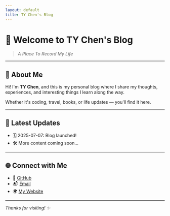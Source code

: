 ```yaml
---
layout: default
title: TY Chen's Blog
---
```


# 👋 Welcome to TY Chen's Blog

> *A Place To Record My Life*

---

## 📝 About Me

Hi! I'm **TY Chen**, and this is my personal blog where I share my thoughts, experiences, and interesting things I learn along the way.

Whether it's coding, travel, books, or life updates — you'll find it here.

---

## 📌 Latest Updates

- 🗓️ 2025-07-07: Blog launched!
- 🛠️ More content coming soon...

---

## 🌐 Connect with Me

- 🔗 [GitHub](https://github.com/Donetella)
- 📬 [Email](mailto:your-email@example.com)
- 🌍 [My Website](https://donetella.github.io)

---

_Thanks for visiting! ✨_
